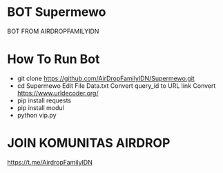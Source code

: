 # BOT Supermewo
BOT FROM AIRDROPFAMILYIDN
# How To Run Bot
- git clone https://github.com/AirDropFamilyIDN/Supermewo.git
- cd Supermewo
Edit File Data.txt Convert query_id to URL
link Convert https://www.urldecoder.org/
- pip install requests 
- pip install modul 
- python vip.py


# JOIN KOMUNITAS AIRDROP 
https://t.me/AirdropFamilyIDN
